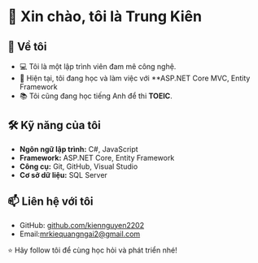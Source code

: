 # 👋 Xin chào, tôi là Trung Kiên

## 🚀 Về tôi  
- 💻 Tôi là một lập trình viên đam mê công nghệ.  
- 🎯 Hiện tại, tôi đang học và làm việc với **ASP.NET Core MVC, Entity Framework
- 📚 Tôi cũng đang học tiếng Anh để thi **TOEIC**.  

## 🛠 Kỹ năng của tôi  
- **Ngôn ngữ lập trình:** C#, JavaScript  
- **Framework:** ASP.NET Core, Entity Framework  
- **Công cụ:** Git, GitHub, Visual Studio  
- **Cơ sở dữ liệu:** SQL Server  

## 📫 Liên hệ với tôi  
- GitHub: [github.com/kiennguyen2202](https://github.com/kiennguyen2202)  
- Email:mrkiequangngai2@gmail.com  

⭐ Hãy follow tôi để cùng học hỏi và phát triển nhé!  
